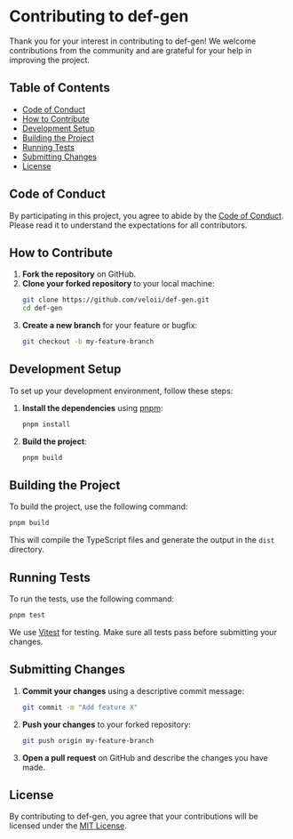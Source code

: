 # Contributing to def-gen

Thank you for your interest in contributing to def-gen! We welcome contributions from the community and are grateful for your help in improving the project.

## Table of Contents

- [Code of Conduct](#code-of-conduct)
- [How to Contribute](#how-to-contribute)
- [Development Setup](#development-setup)
- [Building the Project](#building-the-project)
- [Running Tests](#running-tests)
- [Submitting Changes](#submitting-changes)
- [License](#license)

## Code of Conduct

By participating in this project, you agree to abide by the [Code of Conduct](CODE_OF_CONDUCT.md). Please read it to understand the expectations for all contributors.

## How to Contribute

1. **Fork the repository** on GitHub.
2. **Clone your forked repository** to your local machine:
    ```sh
    git clone https://github.com/veloii/def-gen.git
    cd def-gen
    ```
3. **Create a new branch** for your feature or bugfix:
    ```sh
    git checkout -b my-feature-branch
    ```

## Development Setup

To set up your development environment, follow these steps:

1. **Install the dependencies** using [pnpm](https://pnpm.io/):
    ```sh
    pnpm install
    ```

2. **Build the project**:
    ```sh
    pnpm build
    ```

## Building the Project

To build the project, use the following command:
```sh
pnpm build
```
This will compile the TypeScript files and generate the output in the `dist` directory.

## Running Tests

To run the tests, use the following command:
```sh
pnpm test
```
We use [Vitest](https://vitest.dev/) for testing. Make sure all tests pass before submitting your changes.

## Submitting Changes

1. **Commit your changes** using a descriptive commit message:
    ```sh
    git commit -m "Add feature X"
    ```
2. **Push your changes** to your forked repository:
    ```sh
    git push origin my-feature-branch
    ```
3. **Open a pull request** on GitHub and describe the changes you have made.

## License

By contributing to def-gen, you agree that your contributions will be licensed under the [MIT License](LICENSE).
